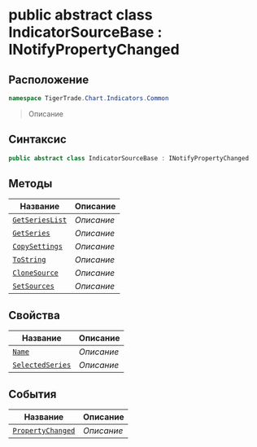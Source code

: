
# public abstract class IndicatorSourceBase : INotifyPropertyChanged
## Расположение
```csharp
namespace TigerTrade.Chart.Indicators.Common
```



> Описание

## Синтаксис
```csharp
public abstract class IndicatorSourceBase : INotifyPropertyChanged
```


## Методы
| Название | Описание |
| --- | --- |
| [`GetSeriesList`](./IndicatorSourceBase.cs/Методы/GetSeriesList.md) | *Описание* |
| [`GetSeries`](./IndicatorSourceBase.cs/Методы/GetSeries.md) | *Описание* |
| [`CopySettings`](./IndicatorSourceBase.cs/Методы/CopySettings.md) | *Описание* |
| [`ToString`](./IndicatorSourceBase.cs/Методы/ToString.md) | *Описание* |
| [`CloneSource`](./IndicatorSourceBase.cs/Методы/CloneSource.md) | *Описание* |
| [`SetSources`](./IndicatorSourceBase.cs/Методы/SetSources.md) | *Описание* |

## Свойства
| Название | Описание |
| --- | --- |
| [`Name`](./IndicatorSourceBase.cs/Свойства/Name.md) | *Описание* |
| [`SelectedSeries`](./IndicatorSourceBase.cs/Свойства/SelectedSeries.md) | *Описание* |

## События
| Название | Описание |
| --- | --- |
| [`PropertyChanged`](./IndicatorSourceBase.cs/События/PropertyChanged.md) | *Описание* |



